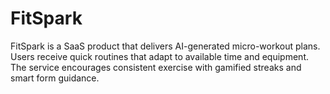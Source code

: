 # FitSpark

FitSpark is a SaaS product that delivers AI-generated micro-workout plans. Users receive quick routines that adapt to available time and equipment. The service encourages consistent exercise with gamified streaks and smart form guidance.

